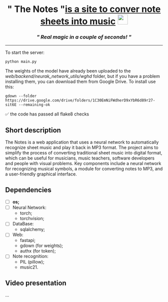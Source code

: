<h1 align="center">" The Notes "<a href="https://yandex.ru/images/search?family=yes&text=tim+vfylfhby&pos=1&rpt=simage&img_url=https%3A%2F%2Fc8.alamy.com%2Fcomp%2F2BFYYP9%2Fcute-little-boy-eating-tangerine-isolated-on-white-2BFYYP9.jpg&from=tabbar&lr=213" target="_blank">is a site to conver note sheets into music</a> 
<img src="https://github.com/blackcater/blackcater/blob/main/images/Hi.gif" height="32"/></h1>
<h3 align="center"><i> " Real magic in a couple of seconds! " </i></h3>
<hr>
To start the server:

```
python main.py
```

The weights of the model have already been uploaded to the <i> web/backend/neurak_network_utils/wghd </i> folder, but if you have a problem installing them, you can download them from Google Drive. To install use this:

```
gdown --folder https://drive.google.com/drive/folders/1C30EmNiFWdherD9xYbR6d89r27-sit6E --remaining-ok
``` 

:white_check_mark: the code has passed all flake8 checks

## Short description

The Notes is a web application that uses a neural network to automatically recognize sheet music and play it back in MP3 format. The project aims to simplify the process of converting traditional sheet music into digital format, which can be useful for musicians, music teachers, software developers and people with visual problems. Key components include a neural network for recognizing musical symbols, a module for converting notes to MP3, and a user-friendly graphical interface.

## Dependencies
- [ ]  **os;**
- [ ] Neural Network:
  - torch;
  - torchvision;
- [ ] DataBase:
  - sqlalchemy;
- [ ] Web:
  - fastapi;
  - gdown (for weights);
  - authx (for token);
- [ ] Note recognition:
  - PIL (pillow);
  - music21.

## Video presentation
...
